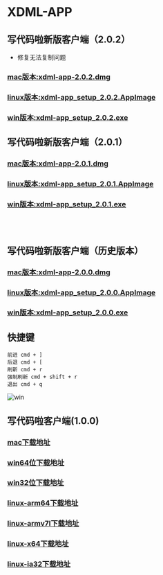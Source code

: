 # XDML-APP

## 写代码啦新版客户端（2.0.2）
- 修复无法复制问题
### [mac版本:xdml-app-2.0.2.dmg](https://static.xiedaimala.com/xdml-app/xdml-app-2.0.2.dmg)
### [linux版本:xdml-app_setup_2.0.2.AppImage](https://static.xiedaimala.com/xdml-app/xdml-app_setup_2.0.2.AppImage)
### [win版本:xdml-app_setup_2.0.2.exe](https://static.xiedaimala.com/xdml-app/xdml-app_setup_2.0.2.exe)

## 写代码啦新版客户端（2.0.1）
### [mac版本:xdml-app-2.0.1.dmg](https://static.xiedaimala.com/xdml-app/xdml-app-2.0.1.dmg)
### [linux版本:xdml-app_setup_2.0.1.AppImage](https://static.xiedaimala.com/xdml-app/xdml-app_setup_2.0.1.AppImage)
### [win版本:xdml-app_setup_2.0.1.exe](https://static.xiedaimala.com/xdml-app/xdml-app_setup_2.0.1.exe)

<br/>
<br/>

## 写代码啦新版客户端（历史版本）
### [mac版本:xdml-app-2.0.0.dmg](https://static.xiedaimala.com/xdml-app/xdml-app-2.0.0.dmg)
### [linux版本:xdml-app_setup_2.0.0.AppImage](https://static.xiedaimala.com/xdml-app/xdml-app_setup_2.0.0.AppImage)
### [win版本:xdml-app_setup_2.0.0.exe](https://static.xiedaimala.com/xdml-app/xdml-app_setup_2.0.0.exe)


## 快捷键
```
前进 cmd + ]
后退 cmd + [
刷新 cmd + r
强制刷新 cmd + shift + r
退出 cmd + q
```

![win](https://static.xiedaimala.com/xdml/image/02c5b19d-3b0e-47a8-a93b-301578c0f039/2019-4-10-18-6-28.png)

## 写代码啦客户端(1.0.0)
### [mac下载地址](https://cloud.hunger-valley.com/XDML-APP-darwin-x64.zip)
### [win64位下载地址](https://cloud.hunger-valley.com/XDML-APP-win32-x64.zip)
### [win32位下载地址](https://cloud.hunger-valley.com/XDML-APP-win32-ia32.zip)
### [linux-arm64下载地址](https://cloud.hunger-valley.com/XDML-APP-linux-arm64.zip)
### [linux-armv7l下载地址](https://cloud.hunger-valley.com/XDML-APP-linux-armv7l.zip)
### [linux-x64下载地址](https://cloud.hunger-valley.com/XDML-APP-linux-x64.zip)
### [linux-ia32下载地址](https://cloud.hunger-valley.com/XDML-APP-linux-ia32.zip)
